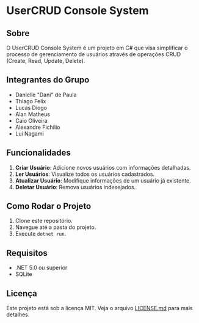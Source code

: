 # UserCRUD Console System

## Sobre

O UserCRUD Console System é um projeto em C# que visa simplificar o processo de gerenciamento de usuários através de operações CRUD (Create, Read, Update, Delete).

## Integrantes do Grupo

- Danielle "Dani" de Paula
- Thiago Felix
- Lucas Diogo
- Alan Matheus
- Caio Oliveira
- Alexandre Fichilio
- Lui Nagami

## Funcionalidades

1. **Criar Usuário**: Adicione novos usuários com informações detalhadas.
2. **Ler Usuários**: Visualize todos os usuários cadastrados.
3. **Atualizar Usuário**: Modifique informações de um usuário já existente.
4. **Deletar Usuário**: Remova usuários indesejados.

## Como Rodar o Projeto

1. Clone este repositório.
2. Navegue até a pasta do projeto.
3. Execute `dotnet run`.

## Requisitos

- .NET 5.0 ou superior
- SQLite

## Licença

Este projeto está sob a licença MIT. Veja o arquivo [LICENSE.md](LICENSE.md) para mais detalhes.
